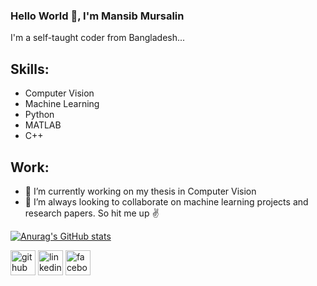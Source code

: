 ### Hello World 👋, I'm Mansib Mursalin
I'm a self-taught coder from Bangladesh...

## Skills: 
* Computer Vision
* Machine Learning
* Python
* MATLAB
* C++

## Work:

- 🔭 I’m currently working on my thesis in Computer Vision
- 🧪 I’m always looking to collaborate on machine learning projects and research papers. So hit me up ✌

[![Anurag's GitHub stats](https://github-readme-stats.vercel.app/api?username=mansibm6)](https://github.com/anuraghazra/github-readme-stats)


[<img src='https://cdn.jsdelivr.net/npm/simple-icons@3.0.1/icons/github.svg' alt='github' height='40'>](https://github.com/mansibm6)  [<img src='https://cdn.jsdelivr.net/npm/simple-icons@3.0.1/icons/linkedin.svg' alt='linkedin' height='40'>](https://www.linkedin.com/in/mansibm6/)  [<img src='https://cdn.jsdelivr.net/npm/simple-icons@3.0.1/icons/facebook.svg' alt='facebook' height='40'>](https://www.facebook.com/mansibm6) 

